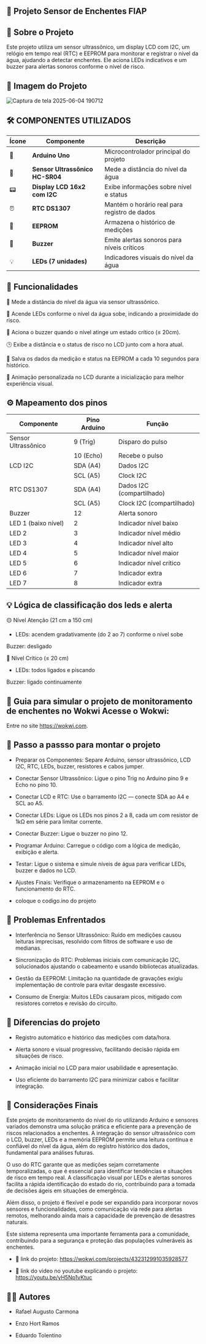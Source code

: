 🌊 Projeto Sensor de Enchentes FIAP
---


🚀 Sobre o Projeto
---
Este projeto utiliza um sensor ultrassônico, um display LCD com I2C, um relógio em tempo real (RTC) e EEPROM para monitorar e registrar o nível da água, ajudando a detectar enchentes. Ele aciona LEDs indicativos e um buzzer para alertas sonoros conforme o nível de risco.


📸 Imagem do Projeto
---

![Captura de tela 2025-06-04 190712](https://github.com/user-attachments/assets/ad517cb6-de3f-4804-a4d3-114c9f045ed8)


🛠️ COMPONENTES UTILIZADOS
---

| Ícone | Componente                      | Descrição                                    |
| ----- | ------------------------------- | -------------------------------------------- |
| 🧩    | **Arduino Uno**                 | Microcontrolador principal do projeto        |
| 🌊    | **Sensor Ultrassônico HC-SR04** | Mede a distância do nível da água            |
| 📟    | **Display LCD 16x2 com I2C**    | Exibe informações sobre nível e status       |
| ⏰     | **RTC DS1307**                  | Mantém o horário real para registro de dados |
| 💾    | **EEPROM**                      | Armazena o histórico de medições             |
| 🔔    | **Buzzer**                      | Emite alertas sonoros para níveis críticos   |
| 💡    | **LEDs (7 unidades)**           | Indicadores visuais do nível da água         |

🎯 Funcionalidades
---

📏 Mede a distância do nível da água via sensor ultrassônico.

🔴 Acende LEDs conforme o nível da água sobe, indicando a proximidade do risco.

🔔 Aciona o buzzer quando o nível atinge um estado crítico (≤ 20cm).

🕒 Exibe a distância e o status de risco no LCD junto com a hora atual.

💾 Salva os dados da medição e status na EEPROM a cada 10 segundos para histórico.

🌊 Animação personalizada no LCD durante a inicialização para melhor experiência visual.


⚙️ Mapeamento dos pinos
---

| Componente          | Pino Arduino | Função                    |
| ------------------- | ------------ | ------------------------- |
| Sensor Ultrassônico | 9 (Trig)     | Disparo do pulso          |
|                     | 10 (Echo)    | Recebe o pulso            |
| LCD I2C             | SDA (A4)     | Dados I2C                 |
|                     | SCL (A5)     | Clock I2C                 |
| RTC DS1307          | SDA (A4)     | Dados I2C (compartilhado) |
|                     | SCL (A5)     | Clock I2C (compartilhado) |
| Buzzer              | 12           | Alerta sonoro             |
| LED 1 (baixo nível) | 2            | Indicador nível baixo     |
| LED 2               | 3            | Indicador nível médio     |
| LED 3               | 4            | Indicador nível alto      |
| LED 4               | 5            | Indicador nível maior     |
| LED 5               | 6            | Indicador nível crítico   |
| LED 6               | 7            | Indicador extra           |
| LED 7               | 8            | Indicador extra           |


💡 Lógica de classificação dos leds e alerta
---

🟡 Nível Atenção (21 cm a 150 cm)

- LEDs: acendem gradativamente (do 2 ao 7) conforme o nível sobe

Buzzer: desligado

🔴 Nível Crítico (≤ 20 cm)

- LEDs: todos ligados e piscando

Buzzer: ligado continuamente

🧪 Guia para simular o projeto de monitoramento de enchentes no Wokwi
Acesse o Wokwi:
---
Entre no site https://wokwi.com.

🔧 Passo a passso para montar o projeto
---

- Preparar os Componentes: Separe Arduino, sensor ultrassônico, LCD I2C, RTC, LEDs, buzzer, resistores e cabos jumper.

- Conectar Sensor Ultrassônico: Ligue o pino Trig no Arduino pino 9 e Echo no pino 10.

- Conectar LCD e RTC: Use o barramento I2C — conecte SDA ao A4 e SCL ao A5.

- Conectar LEDs: Ligue os LEDs nos pinos 2 a 8, cada um com resistor de 1kΩ em série para limitar corrente.

- Conectar Buzzer: Ligue o buzzer no pino 12.

- Programar Arduino: Carregue o código com a lógica de medição, exibição e alerta.

- Testar: Ligue o sistema e simule níveis de água para verificar LEDs, buzzer e dados no LCD.

- Ajustes Finais: Verifique o armazenamento na EEPROM e o funcionamento do RTC.

- coloque o codigo.ino do projeto


🛑 Problemas Enfrentados
---

- Interferência no Sensor Ultrassônico: Ruído em medições causou leituras imprecisas, resolvido com filtros de software e uso de medianas.

- Sincronização do RTC: Problemas iniciais com comunicação I2C, solucionados ajustando o cabeamento e usando bibliotecas atualizadas.

- Gestão da EEPROM: Limitação na quantidade de gravações exigiu implementação de controle para evitar desgaste excessivo.

- Consumo de Energia: Muitos LEDs causaram picos, mitigado com resistores corretos e revisão do circuito.


🌟 Diferencias do projeto
---

- Registro automático e histórico das medições com data/hora.

- Alerta sonoro e visual progressivo, facilitando decisão rápida em situações de risco.

- Animação inicial no LCD para maior usabilidade e apresentação.

- Uso eficiente do barramento I2C para minimizar cabos e facilitar integração.


🎯 Considerações Finais
---

Este projeto de monitoramento do nível do rio utilizando Arduino e sensores variados demonstra uma solução prática e eficiente para a prevenção de riscos relacionados a enchentes. A integração do sensor ultrassônico com o LCD, buzzer, LEDs e a memória EEPROM permite uma leitura contínua e confiável do nível da água, além do registro histórico dos dados, fundamental para análises futuras.

O uso do RTC garante que as medições sejam corretamente temporalizadas, o que é essencial para identificar tendências e situações de risco em tempo real. A classificação visual por LEDs e alertas sonoros facilita a rápida identificação do estado do rio, contribuindo para a tomada de decisões ágeis em situações de emergência.

Além disso, o projeto é flexível e pode ser expandido para incorporar novos sensores e funcionalidades, como comunicação via rede para alertas remotos, melhorando ainda mais a capacidade de prevenção de desastres naturais.

Este sistema representa uma importante ferramenta para a comunidade, contribuindo para a segurança e proteção das populações vulneráveis às enchentes.

- 📍 link do projeto: https://wokwi.com/projects/432312991035928577

- 🎥 link do video no youtube explicando o projeto: https://youtu.be/yH5Np1vKtuc


👨‍💻 Autores
---

- Rafael Augusto Carmona

- Enzo Hort Ramos

- Eduardo Tolentino



